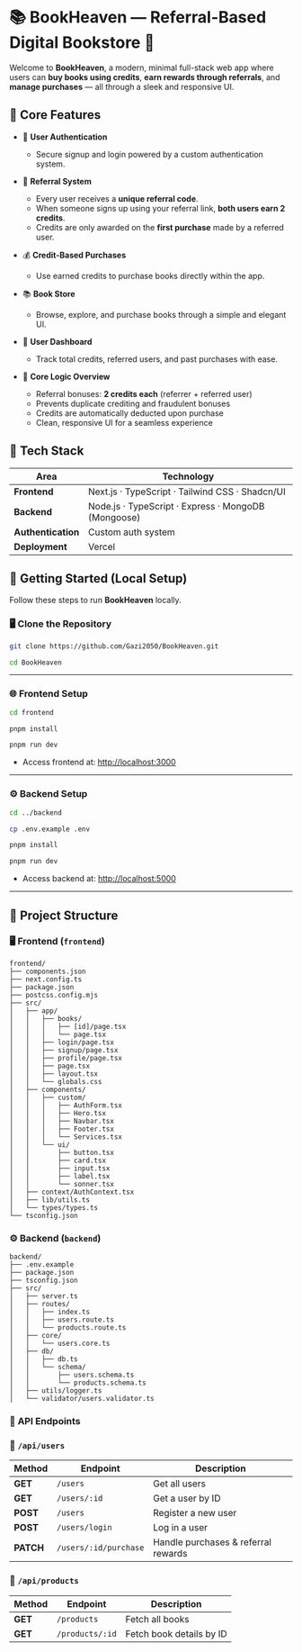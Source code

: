 # 📚 **BookHeaven — Referral-Based Digital Bookstore** 🚀

Welcome to **BookHeaven**, a modern, minimal full-stack web app where users can **buy books using credits**, **earn rewards through referrals**, and **manage purchases** — all through a sleek and responsive UI.

## 🔑 **Core Features**

- 👤 **User Authentication**

  - Secure signup and login powered by a custom authentication system.

- 🎁 **Referral System**

  - Every user receives a **unique referral code**.
  - When someone signs up using your referral link, **both users earn 2 credits**.
  - Credits are only awarded on the **first purchase** made by a referred user.

- 💰 **Credit-Based Purchases**

  - Use earned credits to purchase books directly within the app.

- 📚 **Book Store**

  - Browse, explore, and purchase books through a simple and elegant UI.

- 🧾 **User Dashboard**

  - Track total credits, referred users, and past purchases with ease.

- 🧠 **Core Logic Overview**

  - Referral bonuses: **2 credits each** (referrer + referred user)
  - Prevents duplicate crediting and fraudulent bonuses
  - Credits are automatically deducted upon purchase
  - Clean, responsive UI for a seamless experience

## 🧩 **Tech Stack**

| Area               | Technology                                          |
| ------------------ | --------------------------------------------------- |
| **Frontend**       | Next.js · TypeScript · Tailwind CSS · Shadcn/UI     |
| **Backend**        | Node.js · TypeScript · Express · MongoDB (Mongoose) |
| **Authentication** | Custom auth system                                  |
| **Deployment**     | Vercel                                              |

## 🚀 **Getting Started (Local Setup)**

Follow these steps to run **BookHeaven** locally.

### 🖥️ **Clone the Repository**

```bash
git clone https://github.com/Gazi2050/BookHeaven.git

cd BookHeaven
```

---

### 🌐 **Frontend Setup**

```bash
cd frontend

pnpm install

pnpm run dev
```

- Access frontend at: [http://localhost:3000](http://localhost:3000)

---

### ⚙️ **Backend Setup**

```bash
cd ../backend

cp .env.example .env

pnpm install

pnpm run dev
```

- Access backend at: [http://localhost:5000](http://localhost:5000)

---

## 📂 **Project Structure**

### 🖥️ Frontend (`frontend`)

```
frontend/
├── components.json
├── next.config.ts
├── package.json
├── postcss.config.mjs
├── src/
│   ├── app/
│   │   ├── books/
│   │   │   ├── [id]/page.tsx
│   │   │   └── page.tsx
│   │   ├── login/page.tsx
│   │   ├── signup/page.tsx
│   │   ├── profile/page.tsx
│   │   ├── page.tsx
│   │   ├── layout.tsx
│   │   └── globals.css
│   ├── components/
│   │   ├── custom/
│   │   │   ├── AuthForm.tsx
│   │   │   ├── Hero.tsx
│   │   │   ├── Navbar.tsx
│   │   │   ├── Footer.tsx
│   │   │   └── Services.tsx
│   │   └── ui/
│   │       ├── button.tsx
│   │       ├── card.tsx
│   │       ├── input.tsx
│   │       ├── label.tsx
│   │       └── sonner.tsx
│   ├── context/AuthContext.tsx
│   ├── lib/utils.ts
│   └── types/types.ts
└── tsconfig.json
```

### ⚙️ Backend (`backend`)

```
backend/
├── .env.example
├── package.json
├── tsconfig.json
├── src/
│   ├── server.ts
│   ├── routes/
│   │   ├── index.ts
│   │   ├── users.route.ts
│   │   └── products.route.ts
│   ├── core/
│   │   └── users.core.ts
│   ├── db/
│   │   ├── db.ts
│   │   └── schema/
│   │       ├── users.schema.ts
│   │       └── products.schema.ts
│   ├── utils/logger.ts
│   └── validator/users.validator.ts
```

### 🔗 **API Endpoints**

### 👤 `/api/users`

| Method    | Endpoint              | Description                         |
| --------- | --------------------- | ----------------------------------- |
| **GET**   | `/users`              | Get all users                       |
| **GET**   | `/users/:id`          | Get a user by ID                    |
| **POST**  | `/users`              | Register a new user                 |
| **POST**  | `/users/login`        | Log in a user                       |
| **PATCH** | `/users/:id/purchase` | Handle purchases & referral rewards |

### 📘 `/api/products`

| Method  | Endpoint        | Description              |
| ------- | --------------- | ------------------------ |
| **GET** | `/products`     | Fetch all books          |
| **GET** | `/products/:id` | Fetch book details by ID |

